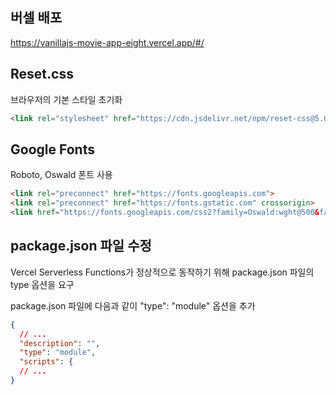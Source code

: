 ## 버셀 배포
https://vanillajs-movie-app-eight.vercel.app/#/

## Reset.css
브라우저의 기본 스타일 초기화

```html
<link rel="stylesheet" href="https://cdn.jsdelivr.net/npm/reset-css@5.0.2/reset.min.css">
```

## Google Fonts
Roboto, Oswald 폰트 사용
```html
<link rel="preconnect" href="https://fonts.googleapis.com">
<link rel="preconnect" href="https://fonts.gstatic.com" crossorigin>
<link href="https://fonts.googleapis.com/css2?family=Oswald:wght@500&family=Roboto:wght@400;700&display=swap" rel="stylesheet">
```

## package.json 파일 수정
Vercel Serverless Functions가 정상적으로 동작하기 위해 package.json 파일의 type 옵션을 요구

package.json 파일에 다음과 같이 "type": "module" 옵션을 추가
```json
{
  // ...
  "description": "",
  "type": "module",
  "scripts": {
  // ...
}
```
